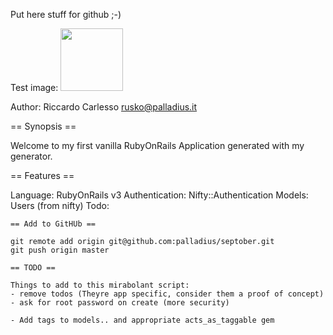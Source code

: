  Put here stuff for github ;-)
 
 Test image:
   <img src='http://www.palladius.it/palladius.jpg' height='100' />
   
 Author: Riccardo Carlesso <rusko@palladius.it>
    

  == Synopsis ==

  Welcome to my first vanilla RubyOnRails Application generated with my generator.
  
  == Features ==
  
  Language: RubyOnRails v3
  Authentication: Nifty::Authentication
  Models:
    Users (from nifty)
    Todo:
    
    == Add to GitHUb ==
    
    git remote add origin git@github.com:palladius/septober.git
    git push origin master
      
    == TODO ==
    
    Things to add to this mirabolant script:
    - remove todos (Theyre app specific, consider them a proof of concept)
    - ask for root password on create (more security)
    
    - Add tags to models.. and appropriate acts_as_taggable gem
    
